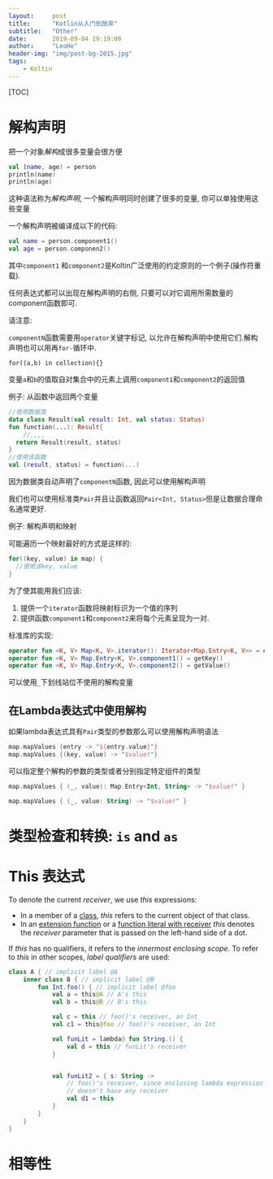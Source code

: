 ```yaml
---
layout:     post
title:      "Kotlin从入门到放弃"
subtitle:   "Other"
date:       2019-09-04 19:19:00
author:     "LeoHe"
header-img: "img/post-bg-2015.jpg"
tags:
    - Koltin
---
```




[TOC]

# 解构声明

把一个对象*解构*成很多变量会很方便

```kotlin
val (name, age) = person
println(name)
println(age)
```

这种语法称为*解构声明*, 一个解构声明同时创建了很多的变量, 你可以单独使用这些变量

一个解构声明被编译成以下的代码:

```kotlin
val name = person.component1()
val age = person.componen2()
```

其中`component1` 和`component2`是Koltin广泛使用的约定原则的一个例子(操作符重载).

任何表达式都可以出现在解构声明的右侧, 只要可以对它调用所需数量的component函数即可.

请注意:

`componentN`函数需要用`operator`关键字标记, 以允许在解构声明中使用它们.解构声明也可以用再`for-`循环中.

```for((a,b) in collection){}```

变量`a`和`b`的值取自对集合中的元素上调用`component1`和`component2`的返回值

例子: 从函数中返回两个变量

```kotlin
//使用数据类
data class Result(val result: Int, val status: Status)
fun function(...): Result{ 
	//,,,,
  return Result(result, status)
}
//使用该函数
val (result, status) = function(...)
```

因为数据类自动声明了`componentN`函数, 因此可以使用解构声明

我们也可以使用标准类`Pair`并且让函数返回`Pair<Int, Status>`但是让数据合理命名通常更好.

例子: 解构声明和映射

可能遍历一个映射最好的方式是这样的:

```kotlin
for((key, value) in map) {
  //使用该key, value
}
```

为了使其能用我们应该:

1. 提供一个`iterator`函数将映射标识为一个值的序列
2. 提供函数`component1`和`component2`来将每个元素呈现为一对.

标准库的实现:

```kotlin
operator fun <K, V> Map<K, V>.iterator(): Iterator<Map.Entry<K, V>> = entrySet().iterator()
operator fun <K, V> Map.Entry<K, V>.component1() = getKey()
operator fun <K, V> Map.Entry<K, V>.component2() = getValue()
```

可以使用`_`下划线站位不使用的解构变量



## 在Lambda表达式中使用解构

如果lambda表达式具有`Pair`类型的参数那么可以使用解构声明语法

```kotlin
map.mapValues {entry -> "${entry.value}"}
map.mapValues {(key, value) -> "$value!"}
```

可以指定整个解构的参数的类型或者分别指定特定组件的类型

```kotlin
map.mapValues { (_, value): Map.Entry<Int, String> -> "$value!" }

map.mapValues { (_, value: String) -> "$value!" }
```





# 类型检查和转换: `is` and `as`





# This 表达式

To denote the current *receiver*, we use *this* expressions:

- In a member of a [class](https://kotlinlang.org/docs/reference/classes.html#inheritance), *this* refers to the current object of that class.
- In an [extension function](https://kotlinlang.org/docs/reference/extensions.html) or a [function literal with receiver](https://kotlinlang.org/docs/reference/lambdas.html#function-literals-with-receiver) *this* denotes the *receiver* parameter that is passed on the left-hand side of a dot.

If *this* has no qualifiers, it refers to the *innermost enclosing scope*. To refer to *this* in other scopes, *label qualifiers* are used:

```kotlin
class A { // implicit label @A
    inner class B { // implicit label @B
        fun Int.foo() { // implicit label @foo
            val a = this@A // A's this
            val b = this@B // B's this

            val c = this // foo()'s receiver, an Int
            val c1 = this@foo // foo()'s receiver, an Int

            val funLit = lambda@ fun String.() {
                val d = this // funLit's receiver
            }


            val funLit2 = { s: String ->
                // foo()'s receiver, since enclosing lambda expression
                // doesn't have any receiver
                val d1 = this
            }
        }
    }
}
```



# 相等性

